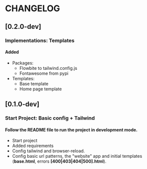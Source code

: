 # CHANGELOG

## [0.2.0-dev]

### Implementations: Templates

#### Added

* Packages:
    - Flowbite to tailwind.config.js
    - Fontawesome from pypi
* Templates:
    - Base template
    - Home page template

## [0.1.0-dev]

### Start Project: Basic config + Tailwind

#### Follow the README file to run the project in development mode.

- Start project
- Added requirements
- Config tailwind and browser-reload.
- Config basic url patterns, the "website" app and initial templates (**base.html**, errors **[400|403|404|500].html**).


